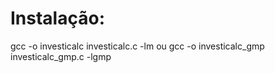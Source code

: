 # Instalação:

gcc -o investicalc investicalc.c -lm 
ou
gcc -o investicalc_gmp investicalc_gmp.c -lgmp

